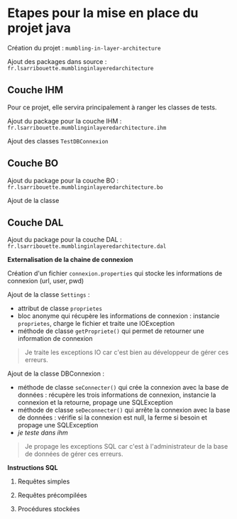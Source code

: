 # Etapes pour la mise en place du projet java

Création du projet : `mumbling-in-layer-architecture`

Ajout des packages dans source : `fr.lsarribouette.mumblinginlayeredarchitecture`

## Couche IHM

Pour ce projet, elle servira principalement à ranger les classes de tests.

Ajout du package pour la couche IHM : `fr.lsarribouette.mumblinginlayeredarchitecture.ihm`

Ajout des classes `TestDBConnexion`

## Couche BO

Ajout du package pour la couche BO : `fr.lsarribouette.mumblinginlayeredarchitecture.bo`

Ajout de la classe 

## Couche DAL

Ajout du package pour la couche DAL : `fr.lsarribouette.mumblinginlayeredarchitecture.dal`

**Externalisation de la chaine de connexion**  

Création d'un fichier `connexion.properties` qui stocke les informations de connexion (url, user, pwd) 

Ajout de la classe `Settings` : 

  - attribut de classe `proprietes`
  - bloc anonyme qui récupère les informations de connexion : instancie `proprietes`, charge le fichier et traite une IOException
  - méthode de classe `getPropriete()` qui permet de retourner une information de connexion

> Je traite les exceptions IO car c'est bien au développeur de gérer ces erreurs.

Ajout de la classe DBConnexion :

  - méthode de classe `seConnecter()` qui crée la connexion avec la base de données : récupère les trois informations de connexion, instancie la connexion et la retourne, propage une SQLException
  - méthode de classe `seDeconnecter()` qui arrête la connexion avec la base de données : vérifie si la connexion est null, la ferme si besoin et propage une SQLException
  - *je teste dans ihm*

> Je propage les exceptions SQL car c'est à l'administrateur de la base de données de gérer ces erreurs.

**Instructions SQL**

1. Requêtes simples



2. Requêtes précompilées

3. Procédures stockées